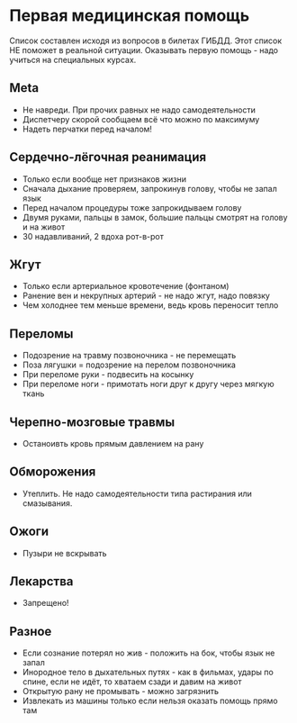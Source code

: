 # Первая медицинская помощь

Список составлен исходя из вопросов в билетах ГИБДД. Этот список НЕ поможет в реальной ситуации. Оказывать первую помощь - надо учиться на специальных курсах.

## Meta
* Не навреди. При прочих равных не надо самодеятельности
* Диспетчеру скорой сообщаем всё что можно по максимуму
* Надеть перчатки перед началом!

## Сердечно-лёгочная реанимация
* Только если вообще нет признаков жизни
* Сначала дыхание проверяем, запрокинув голову, чтобы не запал язык
* Перед началом процедуры тоже запрокидываем голову
* Двумя руками, пальцы в замок, большие пальцы смотрят на голову и на живот
* 30 надавливаний, 2 вдоха рот-в-рот

## Жгут
* Только если артериальное кровотечение (фонтаном)
* Ранение вен и некрупных артерий - не надо жгут, надо повязку
* Чем холоднее тем меньше времени, ведь кровь переносит тепло

## Переломы
* Подозрение на травму позвоночника - не перемещать
* Поза лягушки = подозрение на перелом позвоночника
* При переломе руки - подвесить на косынку
* При переломе ноги - примотать ноги друг к другу через мягкую ткань

## Черепно-мозговые травмы
* Останоивть кровь прямым давлением на рану

## Обморожения
* Утеплить. Не надо самодеятельности типа растирания или смазывания.

## Ожоги
* Пузыри не вскрывать

## Лекарства
* Запрещено!

## Разное
* Если сознание потерял но жив - положить на бок, чтобы язык не запал
* Инородное тело в дыхательных путях - как в фильмах, удары по спине, если не идёт, то хватаем сзади и давим на живот
* Открытую рану не промывать - можно загрязнить
* Извлекать из машины только если нельзя оказать помощь прямо там